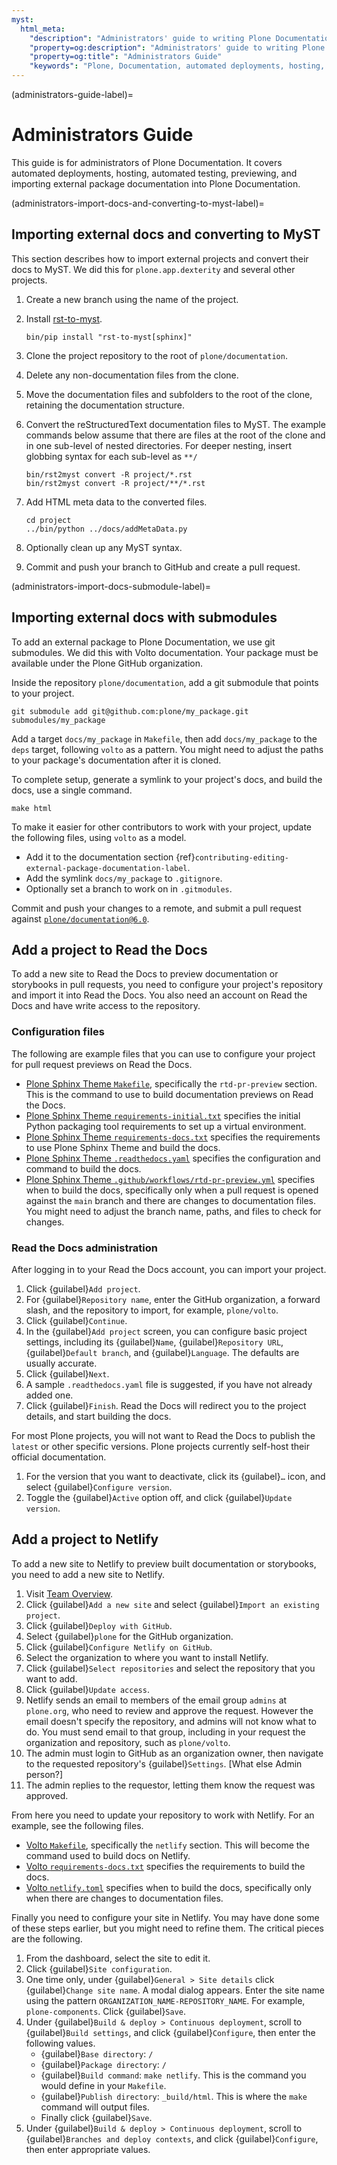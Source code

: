 ```yaml
---
myst:
  html_meta:
    "description": "Administrators' guide to writing Plone Documentation. It covers automated deployments, hosting, automated testing, previewing, and importing external package documentation into Plone Documentation."
    "property=og:description": "Administrators' guide to writing Plone Documentation. It covers automated deployments, hosting, automated testing, previewing, and importing external package documentation into Plone Documentation."
    "property=og:title": "Administrators Guide"
    "keywords": "Plone, Documentation, automated deployments, hosting, automated testing, importing external packages, preview, build, pull request"
---
```


(administrators-guide-label)=

# Administrators Guide

This guide is for administrators of Plone Documentation.
It covers automated deployments, hosting, automated testing, previewing, and importing external package documentation into Plone Documentation.


(administrators-import-docs-and-converting-to-myst-label)=

## Importing external docs and converting to MyST

This section describes how to import external projects and convert their docs to MyST.
We did this for `plone.app.dexterity` and several other projects.

1.  Create a new branch using the name of the project.
1.  Install [rst-to-myst](https://pypi.org/project/rst-to-myst/).

    ```shell
    bin/pip install "rst-to-myst[sphinx]"
    ```

1.  Clone the project repository to the root of `plone/documentation`.
1.  Delete any non-documentation files from the clone.
1.  Move the documentation files and subfolders to the root of the clone, retaining the documentation structure.
1.  Convert the reStructuredText documentation files to MyST.
    The example commands below assume that there are files at the root of the clone and in one sub-level of nested directories.
    For deeper nesting, insert globbing syntax for each sub-level as `**/`

    ```shell
    bin/rst2myst convert -R project/*.rst
    bin/rst2myst convert -R project/**/*.rst
    ```

1.  Add HTML meta data to the converted files.

    ```shell
    cd project
    ../bin/python ../docs/addMetaData.py
    ```

1.  Optionally clean up any MyST syntax.
1.  Commit and push your branch to GitHub and create a pull request.


(administrators-import-docs-submodule-label)=

## Importing external docs with submodules

To add an external package to Plone Documentation, we use git submodules.
We did this with Volto documentation.
Your package must be available under the Plone GitHub organization.

Inside the repository `plone/documentation`, add a git submodule that points to your project.

```shell
git submodule add git@github.com:plone/my_package.git submodules/my_package
```

Add a target `docs/my_package` in `Makefile`, then add `docs/my_package` to the `deps` target, following `volto` as a pattern.
You might need to adjust the paths to your package's documentation after it is cloned.

To complete setup, generate a symlink to your project's docs, and build the docs, use a single command.

```shell
make html
```

To make it easier for other contributors to work with your project, update the following files, using `volto` as a model.
 
-   Add it to the documentation section {ref}`contributing-editing-external-package-documentation-label`.
-   Add the symlink `docs/my_package` to `.gitignore`.
-   Optionally set a branch to work on in `.gitmodules`.

Commit and push your changes to a remote, and submit a pull request against [`plone/documentation@6.0`](https://github.com/plone/documentation/compare).


## Add a project to Read the Docs

To add a new site to Read the Docs to preview documentation or storybooks in pull requests, you need to configure your project's repository and import it into Read the Docs.
You also need an account on Read the Docs and have write access to the repository.


### Configuration files

The following are example files that you can use to configure your project for pull request previews on Read the Docs.

-   [Plone Sphinx Theme `Makefile`](https://github.com/plone/plone-sphinx-theme/blob/main/Makefile), specifically the `rtd-pr-preview` section.
    This is the command to use to build documentation previews on Read the Docs.
-   [Plone Sphinx Theme `requirements-initial.txt`](https://github.com/plone/plone-sphinx-theme/blob/main/requirements-initial.txt) specifies the initial Python packaging tool requirements to set up a virtual environment.
-   [Plone Sphinx Theme `requirements-docs.txt`](https://github.com/plone/plone-sphinx-theme/blob/main/requirements-docs.txt) specifies the requirements to use Plone Sphinx Theme and build the docs.
-   [Plone Sphinx Theme `.readthedocs.yaml`](https://github.com/plone/plone-sphinx-theme/blob/main/readthedocs.yaml) specifies the configuration and command to build the docs.
-   [Plone Sphinx Theme `.github/workflows/rtd-pr-preview.yml`](https://github.com/plone/plone-sphinx-theme/blob/main/.github/workflows/rtd-pr-preview.yml) specifies when to build the docs, specifically only when a pull request is opened against the `main` branch and there are changes to documentation files.
    You might need to adjust the branch name, paths, and files to check for changes.


### Read the Docs administration

After logging in to your Read the Docs account, you can import your project.

1.  Click {guilabel}`Add project`.
1.  For {guilabel}`Repository name`, enter the GitHub organization, a forward slash, and the repository to import, for example, `plone/volto`.
1.  Click {guilabel}`Continue`.
1.  In the {guilabel}`Add project` screen, you can configure basic project settings, including its {guilabel}`Name`, {guilabel}`Repository URL`, {guilabel}`Default branch`, and {guilabel}`Language`.
    The defaults are usually accurate.
1.  Click {guilabel}`Next`.
1.  A sample `.readthedocs.yaml` file is suggested, if you have not already added one.
1.  Click {guilabel}`Finish`.
    Read the Docs will redirect you to the project details, and start building the docs.

For most Plone projects, you will not want to Read the Docs to publish the `latest` or other specific versions.
Plone projects currently self-host their official documentation.

1.  For the version that you want to deactivate, click its {guilabel}`…` icon, and select {guilabel}`Configure version`.
1.  Toggle the {guilabel}`Active` option off, and click {guilabel}`Update version`.


## Add a project to Netlify

To add a new site to Netlify to preview built documentation or storybooks, you need to add a new site to Netlify.

1.  Visit [Team Overview](https://app.netlify.com/teams/plone/overview).
1.  Click {guilabel}`Add a new site` and select {guilabel}`Import an existing project`.
1.  Click {guilabel}`Deploy with GitHub`.
1.  Select {guilabel}`plone` for the GitHub organization.
1.  Click {guilabel}`Configure Netlify on GitHub`.
1.  Select the organization to where you want to install Netlify.
1.  Click {guilabel}`Select repositories` and select the repository that you want to add.
1.  Click {guilabel}`Update access`.
1.  Netlify sends an email to members of the email group `admins` at `plone.org`, who need to review and approve the request.
    However the email doesn't specify the repository, and admins will not know what to do.
    You must send email to that group, including in your request the organization and repository, such as `plone/volto`.
1.  The admin must login to GitHub as an organization owner, then navigate to the requested repository's {guilabel}`Settings`. [What else Admin person?]
1.  The admin replies to the requestor, letting them know the request was approved.

From here you need to update your repository to work with Netlify.
For an example, see the following files.

-   [Volto `Makefile`](https://github.com/plone/volto/blob/main/Makefile), specifically the `netlify` section.
    This will become the command used to build docs on Netlify.
-   [Volto `requirements-docs.txt`](https://github.com/plone/volto/blob/main/requirements-docs.txt) specifies the requirements to build the docs.
-   [Volto `netlify.toml`](https://github.com/plone/volto/blob/main/netlify.toml) specifies when to build the docs, specifically only when there are changes to documentation files.

Finally you need to configure your site in Netlify.
You may have done some of these steps earlier, but you might need to refine them.
The critical pieces are the following.

1.  From the dashboard, select the site to edit it.
1.  Click {guilabel}`Site configuration`.
1.  One time only, under {guilabel}`General > Site details` click {guilabel}`Change site name`.
    A modal dialog appears.
    Enter the site name using the pattern `ORGANIZATION_NAME-REPOSITORY_NAME`.
    For example, `plone-components`.
    Click {guilabel}`Save`.
1.  Under {guilabel}`Build & deploy > Continuous deployment`, scroll to {guilabel}`Build settings`, and click {guilabel}`Configure`, then enter the following values.
    -   {guilabel}`Base directory`: `/`
    -   {guilabel}`Package directory`: `/`
    -   {guilabel}`Build command`: `make netlify`.
        This is the command you would define in your `Makefile`.
    -   {guilabel}`Publish directory`: `_build/html`.
        This is where the `make` command will output files.
    -   Finally click {guilabel}`Save`.
1.  Under {guilabel}`Build & deploy > Continuous deployment`, scroll to {guilabel}`Branches and deploy contexts`, and click {guilabel}`Configure`, then enter appropriate values.
